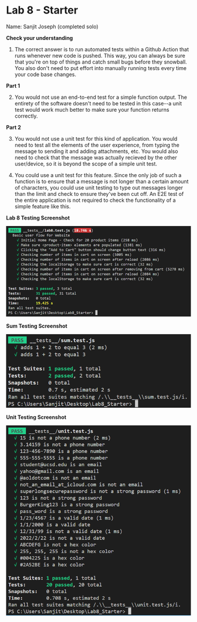 # Lab 8 - Starter

Name: Sanjit Joseph (completed solo)

__Check your understanding__
1. The correct answer is to run automated tests within a Github Action that runs whenever new code is pushed. This way, you can always be sure that you're on top of things and catch small bugs before they snowball. You also don't need to put effort into manually running tests every time your code base changes.

__Part 1__

2. You would not use an end-to-end test for a simple function output. The entirety of the software doesn't need to be tested in this case--a unit test would work much better to make sure your function returns correctly.

__Part 2__

3. You would not use a unit test for this kind of application. You would need to test all the elements of the user experience, from typing the message to sending it and adding attachments, etc. You would also need to check that the message was actually recieved by the other user/device, so it is beyond the scope of a simple unit test.

4. You could use a unit test for this feature. Since the only job of such a function is to ensure that a message is not longer than a certain amount of characters, you could use unit testing to type out messages longer than the limit and check to ensure they've been cut off. An E2E test of the entire application is not required to check the functionality of a simple feature like this.


__Lab 8 Testing Screenshot__

![lab8 tests passing](./screenshots/lab8_test-success.PNG)

__Sum Testing Screenshot__

![sum tests passing](./screenshots/sum_test-success.PNG)

__Unit Testing Screenshot__

![unit tests passing](./screenshots/unit_test-success.PNG)

